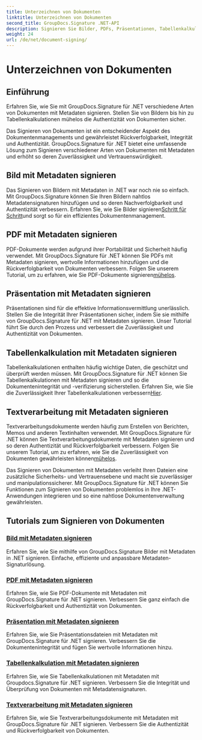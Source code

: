 ```yaml
---
title: Unterzeichnen von Dokumenten
linktitle: Unterzeichnen von Dokumenten
second_title: GroupDocs.Signature .NET-API
description: Signieren Sie Bilder, PDFs, Präsentationen, Tabellenkalkulationen und Word-Dokumente mit Metadaten mit GroupDocs.Signature .NET. Verbessern Sie die Authentizität und Integrität von Dokumenten.
weight: 24
url: /de/net/document-signing/
---
```


# Unterzeichnen von Dokumenten

## Einführung

Erfahren Sie, wie Sie mit GroupDocs.Signature für .NET verschiedene Arten von Dokumenten mit Metadaten signieren. Stellen Sie von Bildern bis hin zu Tabellenkalkulationen mühelos die Authentizität von Dokumenten sicher.

Das Signieren von Dokumenten ist ein entscheidender Aspekt des Dokumentenmanagements und gewährleistet Rückverfolgbarkeit, Integrität und Authentizität. GroupDocs.Signature für .NET bietet eine umfassende Lösung zum Signieren verschiedener Arten von Dokumenten mit Metadaten und erhöht so deren Zuverlässigkeit und Vertrauenswürdigkeit.

## Bild mit Metadaten signieren
Das Signieren von Bildern mit Metadaten in .NET war noch nie so einfach. Mit GroupDocs.Signature können Sie Ihren Bildern nahtlos Metadatensignaturen hinzufügen und so deren Nachverfolgbarkeit und Authentizität verbessern. Erfahren Sie, wie Sie Bilder signieren[Schritt für Schritt](./sign-image-with-metadata/)und sorgt so für ein effizientes Dokumentenmanagement.

## PDF mit Metadaten signieren
 PDF-Dokumente werden aufgrund ihrer Portabilität und Sicherheit häufig verwendet. Mit GroupDocs.Signature für .NET können Sie PDFs mit Metadaten signieren, wertvolle Informationen hinzufügen und die Rückverfolgbarkeit von Dokumenten verbessern. Folgen Sie unserem Tutorial, um zu erfahren, wie Sie PDF-Dokumente signieren[mühelos](./sign-pdf-with-metadata/).

## Präsentation mit Metadaten signieren
Präsentationen sind für die effektive Informationsvermittlung unerlässlich. Stellen Sie die Integrität Ihrer Präsentationen sicher, indem Sie sie mithilfe von GroupDocs.Signature für .NET mit Metadaten signieren. Unser Tutorial führt Sie durch den Prozess und verbessert die Zuverlässigkeit und Authentizität von Dokumenten.

## Tabellenkalkulation mit Metadaten signieren
Tabellenkalkulationen enthalten häufig wichtige Daten, die geschützt und überprüft werden müssen. Mit GroupDocs.Signature für .NET können Sie Tabellenkalkulationen mit Metadaten signieren und so die Dokumentenintegrität und -verifizierung sicherstellen. Erfahren Sie, wie Sie die Zuverlässigkeit Ihrer Tabellenkalkulationen verbessern[Hier](./sign-spreadsheet-with-metadata/).

## Textverarbeitung mit Metadaten signieren
 Textverarbeitungsdokumente werden häufig zum Erstellen von Berichten, Memos und anderen Textinhalten verwendet. Mit GroupDocs.Signature für .NET können Sie Textverarbeitungsdokumente mit Metadaten signieren und so deren Authentizität und Rückverfolgbarkeit verbessern. Folgen Sie unserem Tutorial, um zu erfahren, wie Sie die Zuverlässigkeit von Dokumenten gewährleisten können[mühelos](./sign-word-processing-with-metadata/).

Das Signieren von Dokumenten mit Metadaten verleiht Ihren Dateien eine zusätzliche Sicherheits- und Vertrauensebene und macht sie zuverlässiger und manipulationssicherer. Mit GroupDocs.Signature für .NET können Sie Funktionen zum Signieren von Dokumenten problemlos in Ihre .NET-Anwendungen integrieren und so eine nahtlose Dokumentenverwaltung gewährleisten.

## Tutorials zum Signieren von Dokumenten
### [Bild mit Metadaten signieren](./sign-image-with-metadata/)
Erfahren Sie, wie Sie mithilfe von GroupDocs.Signature Bilder mit Metadaten in .NET signieren. Einfache, effiziente und anpassbare Metadaten-Signaturlösung.
### [PDF mit Metadaten signieren](./sign-pdf-with-metadata/)
Erfahren Sie, wie Sie PDF-Dokumente mit Metadaten mit GroupDocs.Signature für .NET signieren. Verbessern Sie ganz einfach die Rückverfolgbarkeit und Authentizität von Dokumenten.
### [Präsentation mit Metadaten signieren](./sign-presentation-with-metadata/)
Erfahren Sie, wie Sie Präsentationsdateien mit Metadaten mit GroupDocs.Signature für .NET signieren. Verbessern Sie die Dokumentenintegrität und fügen Sie wertvolle Informationen hinzu.
### [Tabellenkalkulation mit Metadaten signieren](./sign-spreadsheet-with-metadata/)
Erfahren Sie, wie Sie Tabellenkalkulationen mit Metadaten mit Groupdocs.Signature für .NET signieren. Verbessern Sie die Integrität und Überprüfung von Dokumenten mit Metadatensignaturen.
### [Textverarbeitung mit Metadaten signieren](./sign-word-processing-with-metadata/)
Erfahren Sie, wie Sie Textverarbeitungsdokumente mit Metadaten mit GroupDocs.Signature für .NET signieren. Verbessern Sie die Authentizität und Rückverfolgbarkeit von Dokumenten.